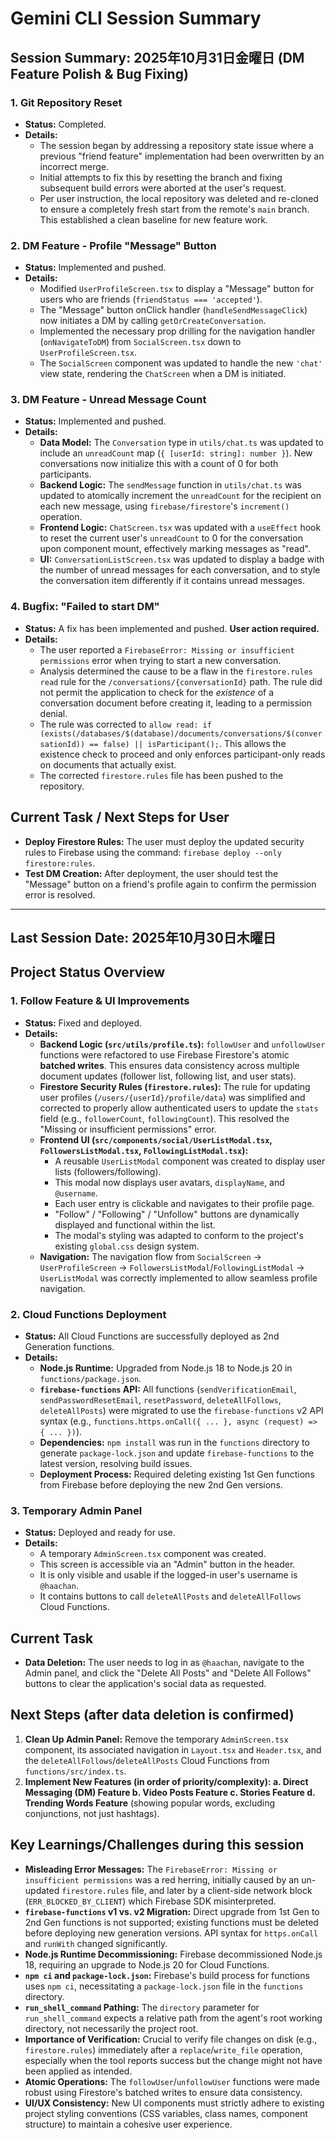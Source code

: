 # Gemini CLI Session Summary

## Session Summary: 2025年10月31日金曜日 (DM Feature Polish & Bug Fixing)

### 1. Git Repository Reset
- **Status:** Completed.
- **Details:**
  - The session began by addressing a repository state issue where a previous "friend feature" implementation had been overwritten by an incorrect merge.
  - Initial attempts to fix this by resetting the branch and fixing subsequent build errors were aborted at the user's request.
  - Per user instruction, the local repository was deleted and re-cloned to ensure a completely fresh start from the remote's `main` branch. This established a clean baseline for new feature work.

### 2. DM Feature - Profile "Message" Button
- **Status:** Implemented and pushed.
- **Details:**
  - Modified `UserProfileScreen.tsx` to display a "Message" button for users who are friends (`friendStatus === 'accepted'`).
  - The "Message" button onClick handler (`handleSendMessageClick`) now initiates a DM by calling `getOrCreateConversation`.
  - Implemented the necessary prop drilling for the navigation handler (`onNavigateToDM`) from `SocialScreen.tsx` down to `UserProfileScreen.tsx`.
  - The `SocialScreen` component was updated to handle the new `'chat'` view state, rendering the `ChatScreen` when a DM is initiated.

### 3. DM Feature - Unread Message Count
- **Status:** Implemented and pushed.
- **Details:**
  - **Data Model:** The `Conversation` type in `utils/chat.ts` was updated to include an `unreadCount` map (`{ [userId: string]: number }`). New conversations now initialize this with a count of 0 for both participants.
  - **Backend Logic:** The `sendMessage` function in `utils/chat.ts` was updated to atomically increment the `unreadCount` for the recipient on each new message, using `firebase/firestore`'s `increment()` operation.
  - **Frontend Logic:** `ChatScreen.tsx` was updated with a `useEffect` hook to reset the current user's `unreadCount` to 0 for the conversation upon component mount, effectively marking messages as "read".
  - **UI:** `ConversationListScreen.tsx` was updated to display a badge with the number of unread messages for each conversation, and to style the conversation item differently if it contains unread messages.

### 4. Bugfix: "Failed to start DM"
- **Status:** A fix has been implemented and pushed. **User action required.**
- **Details:**
  - The user reported a `FirebaseError: Missing or insufficient permissions` error when trying to start a new conversation.
  - Analysis determined the cause to be a flaw in the `firestore.rules` `read` rule for the `/conversations/{conversationId}` path. The rule did not permit the application to check for the *existence* of a conversation document before creating it, leading to a permission denial.
  - The rule was corrected to `allow read: if (exists(/databases/$(database)/documents/conversations/$(conversationId)) == false) || isParticipant();`. This allows the existence check to proceed and only enforces participant-only reads on documents that actually exist.
  - The corrected `firestore.rules` file has been pushed to the repository.

## Current Task / Next Steps for User

- **Deploy Firestore Rules:** The user must deploy the updated security rules to Firebase using the command: `firebase deploy --only firestore:rules`.
- **Test DM Creation:** After deployment, the user should test the "Message" button on a friend's profile again to confirm the permission error is resolved.

---

## Last Session Date: 2025年10月30日木曜日

## Project Status Overview

### 1. Follow Feature & UI Improvements
- **Status:** Fixed and deployed.
- **Details:**
  - **Backend Logic (`src/utils/profile.ts`):** `followUser` and `unfollowUser` functions were refactored to use Firebase Firestore's atomic **batched writes**. This ensures data consistency across multiple document updates (follower list, following list, and user stats).
  - **Firestore Security Rules (`firestore.rules`):** The rule for updating user profiles (`/users/{userId}/profile/data`) was simplified and corrected to properly allow authenticated users to update the `stats` field (e.g., `followerCount`, `followingCount`). This resolved the "Missing or insufficient permissions" error.
  - **Frontend UI (`src/components/social/UserListModal.tsx`, `FollowersListModal.tsx`, `FollowingListModal.tsx`):**
    - A reusable `UserListModal` component was created to display user lists (followers/following).
    - This modal now displays user avatars, `displayName`, and `@username`.
    - Each user entry is clickable and navigates to their profile page.
    - "Follow" / "Following" / "Unfollow" buttons are dynamically displayed and functional within the list.
    - The modal's styling was adapted to conform to the project's existing `global.css` design system.
  - **Navigation:** The navigation flow from `SocialScreen` -> `UserProfileScreen` -> `FollowersListModal`/`FollowingListModal` -> `UserListModal` was correctly implemented to allow seamless profile navigation.

### 2. Cloud Functions Deployment
- **Status:** All Cloud Functions are successfully deployed as 2nd Generation functions.
- **Details:**
  - **Node.js Runtime:** Upgraded from Node.js 18 to Node.js 20 in `functions/package.json`.
  - **`firebase-functions` API:** All functions (`sendVerificationEmail`, `sendPasswordResetEmail`, `resetPassword`, `deleteAllFollows`, `deleteAllPosts`) were migrated to use the `firebase-functions` v2 API syntax (e.g., `functions.https.onCall({ ... }, async (request) => { ... })`).
  - **Dependencies:** `npm install` was run in the `functions` directory to generate `package-lock.json` and update `firebase-functions` to the latest version, resolving build issues.
  - **Deployment Process:** Required deleting existing 1st Gen functions from Firebase before deploying the new 2nd Gen versions.

### 3. Temporary Admin Panel
- **Status:** Deployed and ready for use.
- **Details:**
  - A temporary `AdminScreen.tsx` component was created.
  - This screen is accessible via an "Admin" button in the header.
  - It is only visible and usable if the logged-in user's username is `@haachan`.
  - It contains buttons to call `deleteAllPosts` and `deleteAllFollows` Cloud Functions.

## Current Task

- **Data Deletion:** The user needs to log in as `@haachan`, navigate to the Admin panel, and click the "Delete All Posts" and "Delete All Follows" buttons to clear the application's social data as requested.

## Next Steps (after data deletion is confirmed)

1.  **Clean Up Admin Panel:** Remove the temporary `AdminScreen.tsx` component, its associated navigation in `Layout.tsx` and `Header.tsx`, and the `deleteAllFollows`/`deleteAllPosts` Cloud Functions from `functions/src/index.ts`.
2.  **Implement New Features (in order of priority/complexity):
    a.  Direct Messaging (DM) Feature
    b.  Video Posts Feature
    c.  Stories Feature
    d.  Trending Words Feature** (showing popular words, excluding conjunctions, not just hashtags).

## Key Learnings/Challenges during this session

-   **Misleading Error Messages:** The `FirebaseError: Missing or insufficient permissions` was a red herring, initially caused by an un-updated `firestore.rules` file, and later by a client-side network block (`ERR_BLOCKED_BY_CLIENT`) which Firebase SDK misinterpreted.
-   **`firebase-functions` v1 vs. v2 Migration:** Direct upgrade from 1st Gen to 2nd Gen functions is not supported; existing functions must be deleted before deploying new generation versions. API syntax for `https.onCall` and `runWith` changed significantly.
-   **Node.js Runtime Decommissioning:** Firebase decommissioned Node.js 18, requiring an upgrade to Node.js 20 for Cloud Functions.
-   **`npm ci` and `package-lock.json`:** Firebase's build process for functions uses `npm ci`, necessitating a `package-lock.json` file in the `functions` directory.
-   **`run_shell_command` Pathing:** The `directory` parameter for `run_shell_command` expects a relative path from the agent's root working directory, not necessarily the project root.
-   **Importance of Verification:** Crucial to verify file changes on disk (e.g., `firestore.rules`) immediately after a `replace`/`write_file` operation, especially when the tool reports success but the change might not have been applied as intended.
-   **Atomic Operations:** The `followUser`/`unfollowUser` functions were made robust using Firestore's batched writes to ensure data consistency.
-   **UI/UX Consistency:** New UI components must strictly adhere to existing project styling conventions (CSS variables, class names, component structure) to maintain a cohesive user experience.